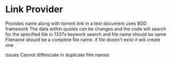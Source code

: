 # Link Provider
Provides name along with torrent link in a text document
uses BDD framework
The data within quotes can be changes and the code will search for the specified file in 1337x
keywork search and file name should be same
Filename should be a complete file name. if file dosen't exist it will create one

issues
Cannot diffenciate in duplicate film names

